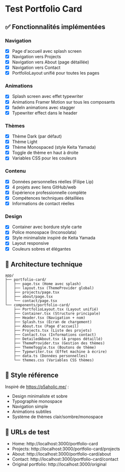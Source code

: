 # Test Portfolio Card

## ✅ Fonctionnalités implémentées

### Navigation
- [x] Page d'accueil avec splash screen
- [x] Navigation vers Projects
- [x] Navigation vers About (page détaillée)
- [x] Navigation vers Contact
- [x] PortfolioLayout unifié pour toutes les pages

### Animations
- [x] Splash screen avec effet typewriter
- [x] Animations Framer Motion sur tous les composants
- [x] fadeIn animations avec stagger
- [x] Typewriter effect dans le header

### Thèmes
- [x] Thème Dark (par défaut)
- [x] Thème Light
- [x] Thème Monospaced (style Keita Yamada)
- [x] Toggle de thème en haut à droite
- [x] Variables CSS pour les couleurs

### Contenu
- [x] Données personnelles réelles (Filipe Lip)
- [x] 4 projets avec liens GitHub/web
- [x] Expérience professionnelle complète
- [x] Compétences techniques détaillées
- [x] Informations de contact réelles

### Design
- [x] Container avec bordure style carte
- [x] Police monospace (Inconsolata)
- [x] Style minimaliste inspiré de Keita Yamada
- [x] Layout responsive
- [x] Couleurs sobres et élégantes

## 🔧 Architecture technique

```
app/
├── portfolio-card/
│   ├── page.tsx (Home avec splash)
│   ├── layout.tsx (ThemeProvider global)
│   ├── projects/page.tsx
│   ├── about/page.tsx
│   └── contact/page.tsx
└── components/portfolio-card/
    ├── PortfolioLayout.tsx (Layout unifié)
    ├── Container.tsx (Structure principale)
    ├── Header.tsx (Navigation + nom)
    ├── Splash.tsx (Écran de chargement)
    ├── About.tsx (Page d'accueil)
    ├── Projects.tsx (Liste des projets)
    ├── Contact.tsx (Informations contact)
    ├── DetailedAbout.tsx (À propos détaillé)
    ├── ThemeProvider.tsx (Gestion des thèmes)
    ├── ThemeToggle.tsx (Boutons de thème)
    ├── Typewriter.tsx (Effet machine à écrire)
    ├── data.ts (Données personnelles)
    └── themes.css (Variables CSS thèmes)
```

## 🎨 Style référence

Inspiré de https://p5aholic.me/ :
- Design minimaliste et sobre
- Typographie monospace
- Navigation simple
- Animations subtiles
- Système de thèmes clair/sombre/monospace

## 📱 URLs de test

- Home: http://localhost:3000/portfolio-card
- Projects: http://localhost:3000/portfolio-card/projects  
- About: http://localhost:3000/portfolio-card/about
- Contact: http://localhost:3000/portfolio-card/contact
- Original portfolio: http://localhost:3000/original
